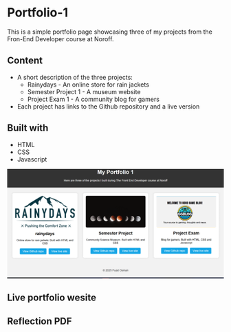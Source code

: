 # Portfolio-1

This is a simple portfolio page showcasing three of my projects from the Fron-End Developer course at Noroff.

## Content

- A short description of the three projects:
  - Rainydays - An online store for rain jackets
  - Semester Project 1 - A museum website
  - Project Exam 1 - A community blog for gamers
- Each project has links to the Github repository and a live version

## Built with
- HTML
- CSS
- Javascript

![portfolio teaser](images/Portfolio-teaser.png)

## Live portfolio wesite

## Reflection PDF
